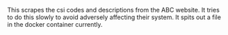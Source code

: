 This scrapes the csi codes and descriptions from the ABC website. It tries to do this slowly to avoid adversely affecting their system. It spits out a file in the docker container currently.

